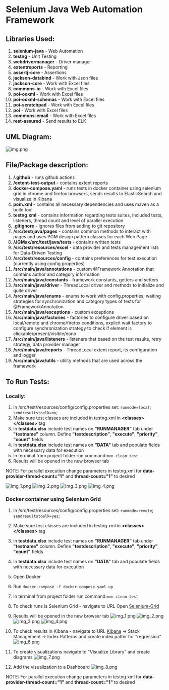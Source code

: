 # Selenium Java Web Automation Framework

## Libraries Used:

1. **selenium-java** - Web Automation
2. **testng** - Unit Testing
3. **webdrivermanager** - Driver manager
4. **extentreports** - Reporting
5. **assertj-core** - Assertions
6. **jackson-databind** - Work with Json files
7. **jackson-core** - Work with Excel files
8. **commons-io** - Work with Excel files
9. **poi-ooxml** - Work with Excel files
10. **poi-ooxml-schemas** - Work with Excel files
11. **poi-scratchpad** - Work with Excel files
12. **poi** - Work with Excel files
13. **commons-email** - Work with Excel files
14. **rest-assured** - Send results to ELK

## UML Diagram:

![img.png](readmeImages/img.png)

## File/Package description:
1. **/.github** - runs github actions
2. **/extent-test-output** - contains extent reports
3. **docker-compose.yaml** - runs tests in docker container using selenium grid in chrome and firefox browsers, sends results to ElasticSearch and visualize in Kibana
4. **pom.xml** - contains all necessary dependencies and uses maven as a build tool
5. **testng.xml** - contains information regarding tests suites, included tests, listeners, thread count and level of parallel execution
6. **.gitignore** - ignores files from adding to git repository
7. **/src/test/java/pages** - contains common methods to interact with pages and uses POM design pattern classes for each Web Page
8. **/JQMax/src/test/java/tests** - contains written tests
9. **/src/test/resources/excel** - data provider and tests management lists for Data-Driven Testing
10. **/src/test/resources/config** - contains preferences for test execution (currently using config.properties)
11. **/src/main/java/annotations** - custom @Framework Annotation that contains author and category information
12. **/src/main/java/constants** - framework constants, getters and setters
13. **/src/main/java/driver** - ThreadLocal driver and methods to initialize and quite driver
14. **/src/main/java/enums** - enums to work with config.properties, waiting strategies for synchronization and category types of tests for @FrameworkAnnotation
15. **/src/main/java/exceptions** - custom exceptions
16. **/src/main/java/factories** - factories to configure driver based on local/remote and chrome/firefox conditions, explicit wait factory to configure synchronization strategy to check if element is clickable/present/visible/nono
17. **/src/main/java/listeners** - listeners that based on the test results, retry strategy, data provider manager
18. **/src/main/java/reports** - ThreadLocal extent report, its configuration and logger
19. **/src/main/java/utils** - utility methods that are used across the framework

## To Run Tests:

### Locally:
1. In /src/test/resources/config/config.properties set: ```runmode=local```; ```sendresultstoelk=no```;
2. Make sure test classes are included in testng.xml in **\<classes> \</classes>** tag
3. In **testdata.xlsx** include test names on **"RUNMANAGER"** tab under **"testname"** column. Define **"testdescription"**, **"execute"**, **"priority"**, **"count"** fields
4. In **testdata.xlsx** include test names on **"DATA"** tab and populate fields with necessary data for execution
5. In terminal from project folder run command ```mvn clean test```
6. Results will be opened in the new browser tab 

NOTE: For parallel execution change parameters in testng.xml for **data-provider-thread-count="1"** and **thread-count="1"** to desired

![img_1.png](readmeImages/img_1.png)
![img_2.png](readmeImages/img_2.png)
![img_3.png](readmeImages/img_3.png)
![img_4.png](readmeImages/img_4.png)

### Docker container using Selenium Grid
1. In /src/test/resources/config/config.properties set: ```runmode=remote```; ```sendresultstoelk=yes```;
2. Make sure test classes are included in testng.xml in **\<classes> \</classes>** tag
3. In **testdata.xlsx** include test names on **"RUNMANAGER"** tab under **"testname"** column. Define **"testdescription"**, **"execute"**, **"priority"**, **"count"** fields
4. In **testdata.xlsx** include test names on **"DATA"** tab and populate fields with necessary data for execution
5. Open Docker
6. Run ```docker-compose -f docker-compose.yaml up```

7. In terminal from project folder run command ```mvn clean test```
8. To check runs is Selenium Grid - navigate to URL Open [Selenium-Grid](http://localhost:4444/ui/index.html#/)
9. Results will be opened in the new browser tab
![img_1.png](readmeImages/img_1.png)
![img_2.png](readmeImages/img_2.png)
![img_3.png](readmeImages/img_3.png)
![img_4.png](readmeImages/img_4.png)
10. To check results in Kibana - navigate to URL [Kibana](http://localhost:5601/) -> Stack Management -> Index Patterns and create index patter for "regression"
![img_6.png](readmeImages/img_6.png)
11. To create visualizations navigate to "Visualize Library" and create diagrams
![img_7.png](readmeImages/img_7.png)
12. Add the visualization to a Dashboard
![img_8.png](readmeImages/img_8.png)

NOTE: For parallel execution change parameters in testng.xml for **data-provider-thread-count="1"** and **thread-count="1"** to desired

